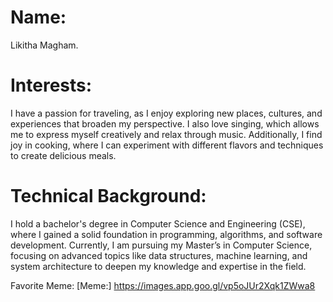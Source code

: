 # Name:
 Likitha Magham.

# Interests:
 I have a passion for traveling, as I enjoy exploring new places, cultures, and experiences that broaden my perspective. I also love singing, which allows me to express myself creatively and relax through music. Additionally, I find joy in cooking, where I can experiment with different flavors and techniques to create delicious meals.

# Technical Background: 
 I hold a bachelor's degree in Computer Science and Engineering (CSE), where I gained a solid foundation in programming, algorithms, and software development. Currently, I am pursuing my Master’s in Computer Science, focusing on advanced topics like data structures, machine learning, and system architecture to deepen my knowledge and expertise in the field. 

Favorite Meme:
[Meme:] https://images.app.goo.gl/vp5oJUr2Xqk1ZWwa8

